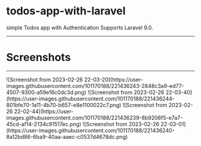 # todos-app-with-laravel
simple Todos app with Authentication Supports Laravel 9.0.
<hr>
<h1>Screenshots</h1>
<hr>
![Screenshot from 2023-02-26 22-03-20](https://user-images.githubusercontent.com/101170188/221436243-2848c3a9-ed77-4507-9300-a59e16c0dc3d.png)
![Screenshot from 2023-02-26 22-03-40](https://user-images.githubusercontent.com/101170188/221436244-801bfe70-1a11-4b70-b657-e8e1100022c7.png)
![Screenshot from 2023-02-26 22-02-44](https://user-images.githubusercontent.com/101170188/221436239-8b9206f5-e7a7-45cd-af14-2134c91517ec.png)
![Screenshot from 2023-02-26 22-03-01](https://user-images.githubusercontent.com/101170188/221436240-8a12bd86-6ba9-40aa-aaec-c0537d4678dc.png)
